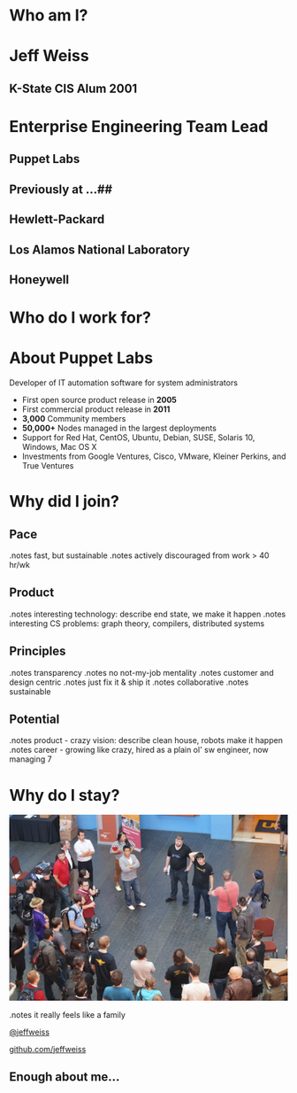 <!SLIDE center>
# Who am I? #

<!SLIDE center>
# Jeff Weiss #

## K-State CIS Alum 2001 ##

<!SLIDE center>

# Enterprise Engineering Team Lead #
## Puppet Labs ##

<!SLIDE center>
## Previously at ...##

<!SLIDE center>
## Hewlett-Packard ##

<!SLIDE center>
## Los Alamos National Laboratory ##

<!SLIDE center>
## Honeywell ##

<!SLIDE center>
# Who do I work for? #

<!SLIDE smbullets small>
# About Puppet Labs #

Developer of IT automation software for system administrators

* First open source product release in **2005**
* First commercial product release in **2011**
* **3,000** Community members
* **50,000+** Nodes managed in the largest deployments
* Support for Red Hat, CentOS, Ubuntu, Debian, SUSE, Solaris 10, Windows, Mac OS X
* Investments from Google Ventures, Cisco, VMware, Kleiner Perkins, and True Ventures

<!SLIDE center>
# Why did I join? #

<!SLIDE center>
## Pace ##

.notes fast, but sustainable
.notes actively discouraged from work > 40 hr/wk

<!SLIDE center>
## Product ##

.notes interesting technology: describe end state, we make it happen
.notes interesting CS problems: graph theory, compilers, distributed systems

<!SLIDE center>
## Principles ##

.notes transparency
.notes no not-my-job mentality
.notes customer and design centric
.notes just fix it & ship it
.notes collaborative
.notes sustainable

<!SLIDE center>
## Potential ##

.notes product - crazy vision: describe clean house, robots make it happen
.notes career - growing like crazy, hired as a plain ol' sw engineer, now managing 7

<!SLIDE center>
# Why do I stay? #
![People](smaller.jpeg)

.notes it really feels like a family

<!SLIDE center>
[@jeffweiss](http://twitter.com/jeffweiss)

[github.com/jeffweiss](https://github.com/jeffweiss)

<!SLIDE center>
## Enough about me... ##
